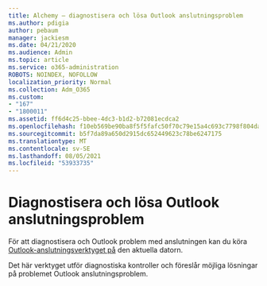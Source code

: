 ```yaml
---
title: Alchemy – diagnostisera och lösa Outlook anslutningsproblem
ms.author: pdigia
author: pebaum
manager: jackiesm
ms.date: 04/21/2020
ms.audience: Admin
ms.topic: article
ms.service: o365-administration
ROBOTS: NOINDEX, NOFOLLOW
localization_priority: Normal
ms.collection: Adm_O365
ms.custom:
- "167"
- "1800011"
ms.assetid: ff6d4c25-bbee-4dc3-b1d2-b72081ecdca2
ms.openlocfilehash: f10eb569be90ba8f5f5fafc50f70c79e15a4c693c7798f804da4206846eccecc
ms.sourcegitcommit: b5f7da89a650d2915dc652449623c78be6247175
ms.translationtype: MT
ms.contentlocale: sv-SE
ms.lasthandoff: 08/05/2021
ms.locfileid: "53933735"
---
```

# <a name="diagnose-and-resolve-outlook-connectivity-issues"></a>Diagnostisera och lösa Outlook anslutningsproblem

För att diagnostisera och Outlook problem med anslutningen kan du köra [Outlook-anslutningsverktyget på](https://aka.ms/SaRA-OutlookDisconnect-Alchemy) den aktuella datorn.
  
Det här verktyget utför diagnostiska kontroller och föreslår möjliga lösningar på problemet Outlook anslutningsproblem.
  